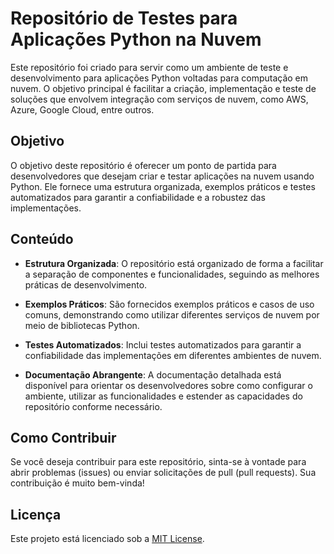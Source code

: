 # Repositório de Testes para Aplicações Python na Nuvem

Este repositório foi criado para servir como um ambiente de teste e desenvolvimento para aplicações Python voltadas para computação em nuvem. O objetivo principal é facilitar a criação, implementação e teste de soluções que envolvem integração com serviços de nuvem, como AWS, Azure, Google Cloud, entre outros.

## Objetivo

O objetivo deste repositório é oferecer um ponto de partida para desenvolvedores que desejam criar e testar aplicações na nuvem usando Python. Ele fornece uma estrutura organizada, exemplos práticos e testes automatizados para garantir a confiabilidade e a robustez das implementações.

## Conteúdo

- **Estrutura Organizada**: O repositório está organizado de forma a facilitar a separação de componentes e funcionalidades, seguindo as melhores práticas de desenvolvimento.
  
- **Exemplos Práticos**: São fornecidos exemplos práticos e casos de uso comuns, demonstrando como utilizar diferentes serviços de nuvem por meio de bibliotecas Python.
  
- **Testes Automatizados**: Inclui testes automatizados para garantir a confiabilidade das implementações em diferentes ambientes de nuvem.
  
- **Documentação Abrangente**: A documentação detalhada está disponível para orientar os desenvolvedores sobre como configurar o ambiente, utilizar as funcionalidades e estender as capacidades do repositório conforme necessário.

## Como Contribuir

Se você deseja contribuir para este repositório, sinta-se à vontade para abrir problemas (issues) ou enviar solicitações de pull (pull requests). Sua contribuição é muito bem-vinda!

## Licença

Este projeto está licenciado sob a [MIT License](LICENSE).
